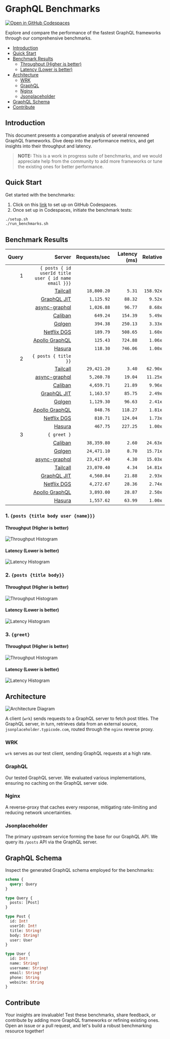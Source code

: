 # GraphQL Benchmarks <!-- omit from toc -->

[![Open in GitHub Codespaces](https://github.com/codespaces/badge.svg)](https://codespaces.new/tailcallhq/graphql-benchmarks)

Explore and compare the performance of the fastest GraphQL frameworks through our comprehensive benchmarks.

- [Introduction](#introduction)
- [Quick Start](#quick-start)
- [Benchmark Results](#benchmark-results)
  - [Throughput (Higher is better)](#throughput-higher-is-better)
  - [Latency (Lower is better)](#latency-lower-is-better)
- [Architecture](#architecture)
  - [WRK](#wrk)
  - [GraphQL](#graphql)
  - [Nginx](#nginx)
  - [Jsonplaceholder](#jsonplaceholder)
- [GraphQL Schema](#graphql-schema)
- [Contribute](#contribute)

[Tailcall]: https://github.com/tailcallhq/tailcall
[Gqlgen]: https://github.com/99designs/gqlgen
[Apollo GraphQL]: https://github.com/apollographql/apollo-server
[Netflix DGS]: https://github.com/netflix/dgs-framework
[Caliban]: https://github.com/ghostdogpr/caliban
[async-graphql]: https://github.com/async-graphql/async-graphql
[Hasura]: https://github.com/hasura/graphql-engine
[GraphQL JIT]: https://github.com/zalando-incubator/graphql-jit

## Introduction

This document presents a comparative analysis of several renowned GraphQL frameworks. Dive deep into the performance metrics, and get insights into their throughput and latency.

> **NOTE:** This is a work in progress suite of benchmarks, and we would appreciate help from the community to add more frameworks or tune the existing ones for better performance.

## Quick Start

Get started with the benchmarks:

1. Click on this [link](https://codespaces.new/tailcallhq/graphql-benchmarks) to set up on GitHub Codespaces.
2. Once set up in Codespaces, initiate the benchmark tests:

```bash
./setup.sh
./run_benchmarks.sh
```

## Benchmark Results

<!-- PERFORMANCE_RESULTS_START -->

| Query | Server | Requests/sec | Latency (ms) | Relative |
|-------:|--------:|--------------:|--------------:|---------:|
| 1 | `{ posts { id userId title user { id name email }}}` |
|| [Tailcall] | `18,800.20` | `5.31` | `158.92x` |
|| [GraphQL JIT] | `1,125.92` | `88.32` | `9.52x` |
|| [async-graphql] | `1,026.88` | `96.77` | `8.68x` |
|| [Caliban] | `649.24` | `154.39` | `5.49x` |
|| [Gqlgen] | `394.38` | `250.13` | `3.33x` |
|| [Netflix DGS] | `189.79` | `508.65` | `1.60x` |
|| [Apollo GraphQL] | `125.43` | `724.88` | `1.06x` |
|| [Hasura] | `118.30` | `746.06` | `1.00x` |
| 2 | `{ posts { title }}` |
|| [Tailcall] | `29,421.20` | `3.40` | `62.90x` |
|| [async-graphql] | `5,260.78` | `19.04` | `11.25x` |
|| [Caliban] | `4,659.71` | `21.89` | `9.96x` |
|| [GraphQL JIT] | `1,163.57` | `85.75` | `2.49x` |
|| [Gqlgen] | `1,129.30` | `96.63` | `2.41x` |
|| [Apollo GraphQL] | `848.76` | `118.27` | `1.81x` |
|| [Netflix DGS] | `810.71` | `124.04` | `1.73x` |
|| [Hasura] | `467.75` | `227.25` | `1.00x` |
| 3 | `{ greet }` |
|| [Caliban] | `38,359.80` | `2.60` | `24.63x` |
|| [Gqlgen] | `24,471.10` | `8.70` | `15.71x` |
|| [async-graphql] | `23,417.40` | `4.30` | `15.03x` |
|| [Tailcall] | `23,070.40` | `4.34` | `14.81x` |
|| [GraphQL JIT] | `4,560.84` | `21.88` | `2.93x` |
|| [Netflix DGS] | `4,272.67` | `28.36` | `2.74x` |
|| [Apollo GraphQL] | `3,893.00` | `28.87` | `2.50x` |
|| [Hasura] | `1,557.62` | `63.99` | `1.00x` |

<!-- PERFORMANCE_RESULTS_END -->



### 1. `{posts {title body user {name}}}`
#### Throughput (Higher is better)

![Throughput Histogram](assets/req_sec_histogram1.png)

#### Latency (Lower is better)

![Latency Histogram](assets/latency_histogram1.png)

### 2. `{posts {title body}}`
#### Throughput (Higher is better)

![Throughput Histogram](assets/req_sec_histogram2.png)

#### Latency (Lower is better)

![Latency Histogram](assets/latency_histogram2.png)

### 3. `{greet}`
#### Throughput (Higher is better)

![Throughput Histogram](assets/req_sec_histogram3.png)

#### Latency (Lower is better)

![Latency Histogram](assets/latency_histogram3.png)

## Architecture

![Architecture Diagram](assets/architecture.png)

A client (`wrk`) sends requests to a GraphQL server to fetch post titles. The GraphQL server, in turn, retrieves data from an external source, `jsonplaceholder.typicode.com`, routed through the `nginx` reverse proxy.

### WRK

`wrk` serves as our test client, sending GraphQL requests at a high rate.

### GraphQL

Our tested GraphQL server. We evaluated various implementations, ensuring no caching on the GraphQL server side.

### Nginx

A reverse-proxy that caches every response, mitigating rate-limiting and reducing network uncertainties.

### Jsonplaceholder

The primary upstream service forming the base for our GraphQL API. We query its `/posts` API via the GraphQL server.

## GraphQL Schema

Inspect the generated GraphQL schema employed for the benchmarks:

```graphql
schema {
  query: Query
}

type Query {
  posts: [Post]
}

type Post {
  id: Int!
  userId: Int!
  title: String!
  body: String!
  user: User
}

type User {
  id: Int!
  name: String!
  username: String!
  email: String!
  phone: String
  website: String
}
```

## Contribute

Your insights are invaluable! Test these benchmarks, share feedback, or contribute by adding more GraphQL frameworks or refining existing ones. Open an issue or a pull request, and let's build a robust benchmarking resource together!
